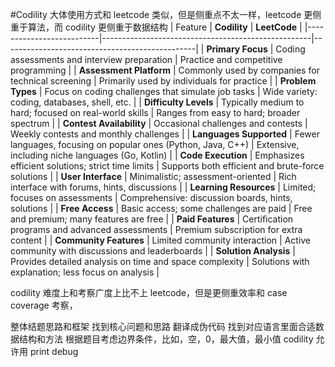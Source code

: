 #Codility
大体使用方式和 leetcode 类似，但是侧重点不太一样，leetcode 更侧重于算法，而 codility 更侧重于数据结构
| Feature | **Codility** | **LeetCode** |
|--------------------------|----------------------------------------------------|------------------------------------------------|
| **Primary Focus** | Coding assessments and interview preparation | Practice and competitive programming |
| **Assessment Platform** | Commonly used by companies for technical screening | Primarily used by individuals for practice |
| **Problem Types** | Focus on coding challenges that simulate job tasks | Wide variety: coding, databases, shell, etc. |
| **Difficulty Levels** | Typically medium to hard; focused on real-world skills | Ranges from easy to hard; broader spectrum |
| **Contest Availability** | Occasional challenges and contests | Weekly contests and monthly challenges |
| **Languages Supported** | Fewer languages, focusing on popular ones (Python, Java, C++) | Extensive, including niche languages (Go, Kotlin) |
| **Code Execution** | Emphasizes efficient solutions; strict time limits | Supports both efficient and brute-force solutions |
| **User Interface** | Minimalistic; assessment-oriented | Rich interface with forums, hints, discussions |
| **Learning Resources** | Limited; focuses on assessments | Comprehensive: discussion boards, hints, solutions |
| **Free Access** | Basic access; some challenges are paid | Free and premium; many features are free |
| **Paid Features** | Certification programs and advanced assessments | Premium subscription for extra content |
| **Community Features** | Limited community interaction | Active community with discussions and leaderboards |
| **Solution Analysis** | Provides detailed analysis on time and space complexity | Solutions with explanation; less focus on analysis |

codility 难度上和考察广度上比不上 leetcode，但是更侧重效率和 case coverage 考察，

整体结题思路和框架
找到核心问题和思路
翻译成伪代码
找到对应语言里面合适数据结构和方法
根据题目考虑边界条件，比如，空，0，最大值，最小值
codility 允许用 print debug
